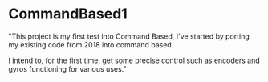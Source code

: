 # CommandBased1
"This project is my first test into Command Based, I've started by porting my existing code from 2018 into command based.

I intend to, for the first time, get some precise control such as encoders and gyros functioning for various uses."
